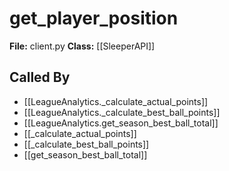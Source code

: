 # get_player_position

**File:** client.py
**Class:** [[SleeperAPI]]

## Called By

- [[LeagueAnalytics._calculate_actual_points]]
- [[LeagueAnalytics._calculate_best_ball_points]]
- [[LeagueAnalytics.get_season_best_ball_total]]
- [[_calculate_actual_points]]
- [[_calculate_best_ball_points]]
- [[get_season_best_ball_total]]


